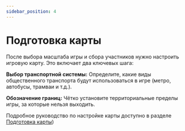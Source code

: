 ```yaml
---
sidebar_position: 4
---
```

# Подготовка карты

После выбора масштаба игры и сбора участников нужно настроить игровую карту. Это включает два ключевых шага:

**Выбор транспортной системы:**
Определите, какие виды общественного транспорта будут использоваться в игре (метро, автобусы, трамваи и т.д.).

**Обозначение границ:**
Чётко установите территориальные пределы игры, за которые нельзя выходить.

Подробное руководство по настройке карты доступно в разделе [Подготовка карты](../setting_up_your_map))
